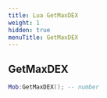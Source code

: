 ```yaml
---
title: Lua GetMaxDEX
weight: 1
hidden: true
menuTitle: GetMaxDEX
---
```

## GetMaxDEX
```lua
Mob:GetMaxDEX(); -- number
```